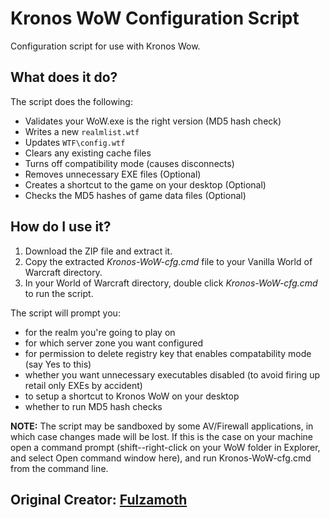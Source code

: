 # Kronos WoW Configuration Script

Configuration script for use with Kronos Wow.

## What does it do?
The script does the following:
* Validates your WoW.exe is the right version (MD5 hash check)
* Writes a new `realmlist.wtf`
* Updates `WTF\config.wtf`
* Clears any existing cache files
* Turns off compatibility mode (causes disconnects)
* Removes unnecessary EXE files (Optional)
* Creates a shortcut to the game on your desktop (Optional)
* Checks the MD5 hashes of game data files (Optional)

## How do I use it?
1. Download the ZIP file and extract it.
2. Copy the extracted *Kronos-WoW-cfg.cmd* file to your Vanilla World of Warcraft directory.
4. In your World of Warcraft directory, double click *Kronos-WoW-cfg.cmd* to run the script.

The script will prompt you:
* for the realm you're going to play on
* for which server zone you want configured
* for permission to delete registry key that enables compatability mode (say Yes to this)
* whether you want unnecessary executables disabled (to avoid firing up retail only EXEs by accident)
* to setup a shortcut to Kronos WoW on your desktop
* whether to run MD5 hash checks

**NOTE:** The script may be sandboxed by some AV/Firewall applications, in which case changes made will be lost. If this is the case on your machine open a command prompt (shift--right-click on your WoW folder in Explorer, and select Open command window here), and run Kronos-WoW-cfg.cmd from the command line. 

## Original Creator: [Fulzamoth](https://github.com/fulzamoth/Vanilla-WoW-cfg)
